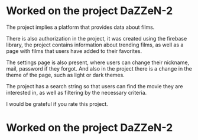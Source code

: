 # Worked on the project DaZZeN-2

The project implies a platform that provides data about films.

There is also authorization in the project, it was created using the firebase library, the project contains information about trending films, as well as a page with films that users have added to their favorites.

The settings page is also present, where users can change their nickname, mail, password if they forgot. And also in the project there is a change in the theme of the page, such as light or dark themes.

The project has a search string so that users can find the movie they are interested in, as well as filtering by the necessary criteria.

I would be grateful if you rate this project.

# Worked on the project DaZZeN-2